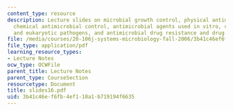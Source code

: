 ```yaml
---
content_type: resource
description: Lecture slides on microbial growth control, physical antimicrobial control,
  chemical antimicrobial control, antimicrobial agents used in vitro, control of viruses
  and eukaryotic pathogens, and antimicrobial drug resistance and drug discovery.
file: /media/courses/20-106j-systems-microbiology-fall-2006/3b41c46ef6fb4ef110a1b719194f6635_slides16.pdf
file_type: application/pdf
learning_resource_types:
- Lecture Notes
ocw_type: OCWFile
parent_title: Lecture Notes
parent_type: CourseSection
resourcetype: Document
title: slides16.pdf
uid: 3b41c46e-f6fb-4ef1-10a1-b719194f6635
---
```

